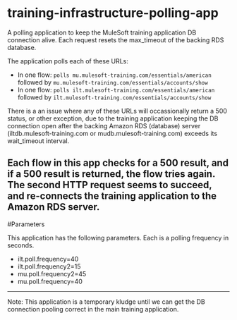 # training-infrastructure-polling-app

A polling application to keep the MuleSoft training application DB connection alive. Each request resets the max_timeout of the backing RDS database. 

The application polls each of these URLs: 

* In one flow: `polls mu.mulesoft-training.com/essentials/american` followed by  `mu.mulesoft-training.com/essentials/accounts/show`
* In one flow: `polls ilt.mulesoft-training.com/essentials/american` followed by  `ilt.mulesoft-training.com/essentials/accounts/show`

There is a an issue where any of these URLs will occassionally return a 500 status, or other exception, due to the training application keeping the DB connection open after the backing Amazon RDS (database) server (iltdb.mulesoft-training.com or mudb.mulesoft-training.com) exceeds its wait_timeout interval. 

Each flow in this app checks for a 500 result, and if a 500 result is returned, the flow tries again. The second HTTP request seems to succeed, and re-connects the training application to the Amazon RDS server. 
---
#Parameters

This application has the following parameters. Each is a polling frequency in seconds. 

- ilt.poll.frequency=40
- ilt.poll.frequency2=15
- mu.poll.frequency2=45
- mu.poll.frequency=40

---

Note: This application is a temporary kludge until we can get the DB connection pooling correct in the main training application. 
